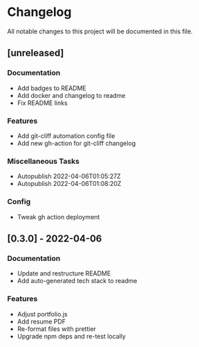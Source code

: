 # Changelog
All notable changes to this project will be documented in this file.

## [unreleased]

### Documentation

- Add badges to README
- Add docker and changelog to readme
- Fix README links

### Features

- Add git-cliff automation config file
- Add new gh-action for git-cliff changelog

### Miscellaneous Tasks

- Autopublish 2022-04-06T01:05:27Z
- Autopublish 2022-04-06T01:08:20Z

### Config

- Tweak gh action deployment

## [0.3.0] - 2022-04-06

### Documentation

- Update and restructure README
- Add auto-generated tech stack to readme

### Features

- Adjust portfolio.js
- Add resume PDF
- Re-format files with prettier
- Upgrade npm deps and re-test locally

<!-- generated by git-cliff -->

